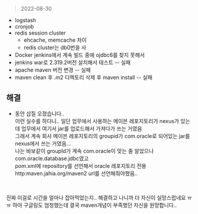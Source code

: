 > 2022-08-30


- logstash
- cronjob
- redis session cluster 
  - ehcache, memcache 차이
  - redis cluster는 db0번을 사
- Docker jenkins에서 계속 빌드 중에 ojdbc6를 찾지 못해서
- jenkins war로 2.319.2버전 설치해서 테스트 -- 실패
- apache maven 버전 변경 -- 실패
- maven clean 후 .m2 디렉토리 삭제 후 maven install -- 실패

## 해결
- 동안 삽질 오졌습니다..<br/>
이런 실수를 하다니.. 일단 업무에서 사용하는 메이븐 레포지토리가 nexus가 있는데 업무에서 여기서 jar를 업로드해서 가져다가 쓰는 거였음<br/>
그래서 계속 회사 메이븐 레포지토리의 groupid가 com.oracle로 되어있는 jar를 nexus에서 쓰는 거였음...<br/>
나는 바보같이 groupId가 계속 com.oracle이 맞는 줄 알았으나 com.oracle.database.jdbc였고 <br/>
pom.xml에 repository를 선언해서 oracle 레포지토리 전용 http:maven.jahia.org/maven2 url를 선언해줘야했음..
<br/>

진짜 이걸로 시간을 얼마나 잡아먹었는지.. 해결하고 나니까 더 자신이 실망스럽네요 ㅠㅠ
하아 구글링도 엄청했는데 결국 maven개념이 부족했던 자신을 원망합니다..
